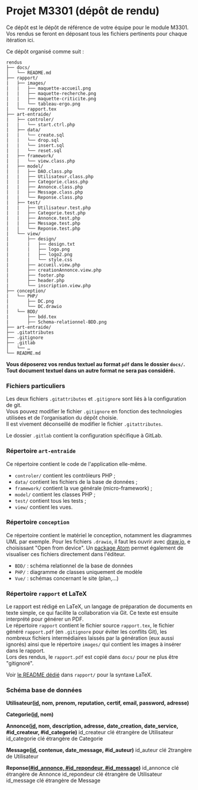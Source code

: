 # Projet M3301 (dépôt de rendu)

Ce dépôt est le dépôt de référence de votre équipe pour le module M3301.
Vos rendus se feront en déposant tous les fichiers pertinents pour chaque itération ici.

Ce dépôt organisé comme suit :
```console
rendus
├── docs/
│   └── README.md
├── rapport/
|   ├── images/
|   |   ├── maquette-accueil.png
|   |   ├── maquette-recherche.png
|   |   ├── maquette-criticite.png
|   |   └── tableau-ergo.png
|   └── rapport.tex
├── art-entraide/
|   ├── controler/
|   |   └── start.ctrl.php
|   ├── data/
|   |   └── create.sql
|   |   └── drop.sql
|   |   └── insert.sql
|   |   └── reset.sql
|   ├── framework/
|   |   └── view.class.php
|   ├── model/
|   |   ├── DAO.class.php
|   |   ├── Utilisateur.class.php
|   |   ├── Categorie.class.php
|   |   ├── Annonce.class.php
|   |   ├── Message.class.php
|   |   └── Reponse.class.php
|   ├── test/
|   |   ├── Utilisateur.test.php
|   |   ├── Categorie.test.php
|   |   ├── Annonce.test.php
|   |   ├── Message.test.php
|   |   └── Reponse.test.php
|   └── view/
|       ├── design/
|       |   ├── design.txt
|       |   ├── logo.png
|       |   ├── logo2.png
|       |   └── style.css
|       ├── accueil.view.php
|       ├── creationAnnonce.view.php
|       ├── footer.php
|       ├── header.php
|       └── inscription.view.php
├── conception/
|   └── PHP/
|       ├── DC.png
|       └── DC.drawio
|   └── BDD/
|       ├── bdd.tex
|       ├── Schema-relationnel-BDD.png
├── art-entraide/
├── .gitattributes
├── .gitignore
├── .gitlab
│   └── …
└── README.md
```

**Vous déposerez vos rendus textuel au format `pdf` dans le dossier `docs/`.<br>
Tout document textuel dans un autre format ne sera pas considéré.**


### Fichiers particuliers

Les deux fichiers `.gitattributes` et `.gitignore` sont liés à la configuration de git.<br>
Vous pouvez modifier le fichier `.gitignore` en fonction des technologies utilisées et de l'organisation du dépôt choisie.<br>
Il est vivement déconseillé de modifier le fichier `.gitattributes`.

Le dossier `.gitlab` contient la configuration spécifique à GitLab.

### Répertoire `art-entraide`

Ce répertoire contient le code de l'application elle-même.

- `controler/` contient les contrôleurs PHP ;
- `data/` contient les fichiers de la base de données ;
- `framework/` contient la vue générale (micro-framework) ;
- `model/` contient les classes PHP ;
- `test/` contient tous les tests ;
- `view/` contient les vues.

### Répertoire `conception`
Ce répertoire contient le matériel le conception, notamment les diagrammes UML par exemple.
Pour les fichiers `.drawio`, il faut les ouvrir avec [draw.io](https://app.diagrams.net/), e choisissant "Open from device". Un [package Atom](https://atom.io/packages/atom-drawio) permet également de visualiser ces fichiers directement dans l'éditeur.

- `BDD/` : schéma relationnel de la base de données
- `PHP/` : diagramme de classes uniquement de modèle
- `Vue/` : schémas concernant le site (plan,...)

### Répertoire `rapport` et LaTeX
Le rapport est rédigé en LaTeX, un langage de préparation de documents en texte simple, ce qui facilite la collaboration via Git. Ce texte est ensuite interprété pour générer un PDF.\
Le répertoire `rapport` contient le fichier source `rapport.tex`, le fichier généré `rapport.pdf` (en `.gitignore` pour éviter les conflits Git), les nombreux fichiers intermédiaires laissés par la génération (eux aussi ignorés) ainsi que le répertoire `images/` qui contient les images à insérer dans le rapport.\
Lors des rendus, le `rapport.pdf` est copié dans `docs/` pour ne plus être "gitignoré".

Voir [le README dédié](https://gricad-gitlab.univ-grenoble-alpes.fr/iut2-info/m3301/2020-s3/team-9/rendus/-/blob/master/rapport/README.md) dans `rapport/` pour la syntaxe LaTeX.

### Schéma base de données
**Utilisateur(<u>id</u>, nom, prenom, reputation, certif, email, password, adresse)**

**Categorie(<u>id</u>, nom)**

**Annonce(<u>id</u>, nom, description, adresse, date_creation, date_service, #id_createur, #id_categorie)**
id_createur clé étrangère de Utilisateur
id_categorie clé étrangère de Categorie

**Message(<u>id</u>, contenue, date_message, #id_auteur)**
id_auteur clé 2trangère de Utilisateur

**Reponse(<u>#id_annonce, #id_repondeur, #id_message</u>)**
id_annonce clé étrangère de Annonce
id_repondeur clé étrangère de Utilisateur
id_message clé étrangère de Message
